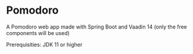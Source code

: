 # Pomodoro

A Pomodoro web app made with Spring Boot and Vaadin 14 (only the free components will be used)

Prerequisities: JDK 11 or higher
